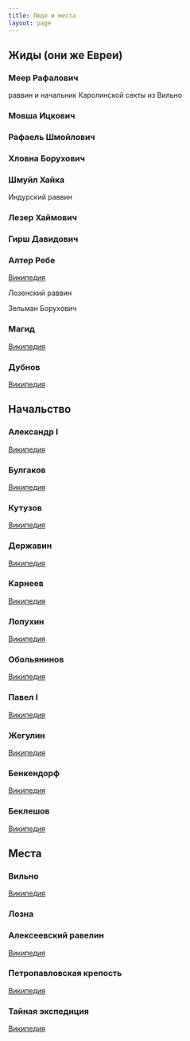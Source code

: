 ```yaml
---
title: Люди и места
layout: page
---
```


## Жиды (они же Евреи) ##

<a name="Меер Рафалович"></a>
### Меер Рафалович ###
раввин и начальник Каролинской секты из Вильно

<a name="Мовша Ицкович"></a>
### Мовша Ицкович ###

<a name="Рафаель Шмойлович"></a>
### Рафаель Шмойлович ###

<a name="Хловна Борухович"></a>
### Хловна Борухович ###

<a name="Шмуйл Хайкa"></a>
### Шмуйл Хайкa ###
Индурский раввин

<a name="Лезер Хаймович"></a>
### Лезер Хаймович ###


<a name="Гирш Давидович"></a>
### Гирш Давидович ###

<a name="alter-rebbe"></a>
### Алтер Ребе ###
[Википедия](https://ru.wikipedia.org/wiki/Алтер_Ребе)

Лозенский раввин

Зельман Борухович

<a name="maggid"></a>
### Магид ###
[Википедия](https://ru.wikipedia.org/wiki/Дов-Бер_из_Межерича)

<a name="dubnov"></a>
### Дубнов ###
[Википедия](https://ru.wikipedia.org/wiki/Дубнов,_Семён_Маркович)


## Начальство ##

<a name="alexander1"></a>
### Александр I ###
[Википедия](https://ru.wikipedia.org/wiki/Александр_I)

<a name="bulgakov"></a>
### Булгаков ###
[Википедия](https://ru.wikipedia.org/wiki/Булгаков,_Яков_Иванович)

<a name="kutuzov"></a>
### Кутузов ###
[Википедия](https://ru.wikipedia.org/wiki/Кутузов,_Михаил_Илларионович)

<a name="derzhavin"></a>
### Державин ###
[Википедия](https://ru.wikipedia.org/wiki/Державин,_Гавриил_Романович)

<a name="karneev"></a>
### Карнеев ###
[Википедия](https://ru.wikipedia.org/wiki/Карнеев,_Егор_Васильевич)

<a name="lopuchin"></a>
### Лопухин ###
[Википедия](https://ru.wikipedia.org/wiki/Лопухин,_Пётр_Васильевич)

<a name="obolyaninov"></a>
### Обольянинов ###
[Википедия](https://ru.wikipedia.org/wiki/Обольянинов,_Пётр_Хрисанфович)

<a name="pavel1"></a>
### Павел I ###
[Википедия](https://ru.wikipedia.org/wiki/Павел_I)

<a name="jegulin"></a>
### Жегулин ###
[Википедия](https://ru.wikipedia.org/wiki/Жегулин,_Семён_Семёнович)

<a name="benkendorf"></a>
### Бенкендорф ###
[Википедия](https://ru.wikipedia.org/wiki/Бенкендорф,_Христофор_Иванович)

<a name="bekleshov"></a>
### Беклешов ###
[Википедия](https://ru.wikipedia.org/wiki/Беклешов,_Александр_Андреевич)




## Места ##

<a name="wilno"></a>
### Вильно ###
[Википедия](https://ru.wikipedia.org/wiki/Вильнюс)

<a name="lozna"></a>
### Лозна ###

<a name="ravelin"></a>
### Алексеевский равелин ###
[Википедия](https://ru.wikipedia.org/wiki/Алексеевский_равелин)

<a name="petropavlovskaya"></a>
### Петропавловская крепость ###
[Википедия](https://ru.wikipedia.org/wiki/Петропавловская_крепость)

<a name="secret-expedition"></a>
### Тайная экспедиция ###
[Википедия](https://ru.wikipedia.org/wiki/Тайная_канцелярия)
